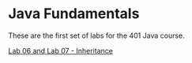 # Java Fundamentals

These are the first set of labs for the 401 Java course.

[Lab 06 and Lab 07 - Inheritance](inheritance/README.md)